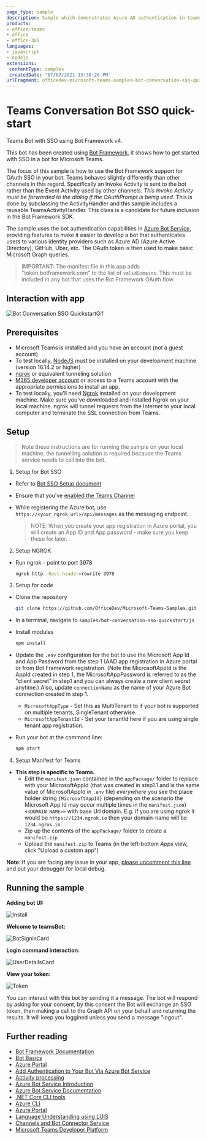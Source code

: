 ```yaml
---
page_type: sample
description: Sample which demonstrates Azure AD authentication in teams using bot.
products:
- office-teams
- office
- office-365
languages:
- javascript
- nodejs
extensions:
 contentType: samples
 createdDate: "07/07/2021 13:38:26 PM"
urlFragment: officedev-microsoft-teams-samples-bot-conversation-sso-quickstart-js
---
```

# Teams Conversation Bot SSO quick-start

Teams Bot with SSO using Bot Framework v4.

This bot has been created using [Bot Framework](https://dev.botframework.com), it shows how to get started with SSO in a bot for Microsoft Teams.

The focus of this sample is how to use the Bot Framework support for OAuth SSO in your bot. Teams behaves slightly differently than other channels in this regard. Specifically an Invoke Activity is sent to the bot rather than the Event Activity used by other channels. _This Invoke Activity must be forwarded to the dialog if the OAuthPrompt is being used._ This is done by subclassing the ActivityHandler and this sample includes a reusable TeamsActivityHandler. This class is a candidate for future inclusion in the Bot Framework SDK.

The sample uses the bot authentication capabilities in [Azure Bot Service](https://docs.botframework.com), providing features to make it easier to develop a bot that authenticates users to various identity providers such as Azure AD (Azure Active Directory), GitHub, Uber, etc. The OAuth token is then used to make basic Microsoft Graph queries.

> IMPORTANT: The manifest file in this app adds "token.botframework.com" to the list of `validDomains`. This must be included in any bot that uses the Bot Framework OAuth flow.

## Interaction with app

![Bot Conversation SSO QuickstartGif](sso_media/BotConversationSSOQuickstart.gif)

## Prerequisites

-  Microsoft Teams is installed and you have an account (not a guest account)
-  To test locally, [NodeJS](https://nodejs.org/en/download/) must be installed on your development machine (version 16.14.2  or higher)
-  [ngrok](https://ngrok.com/) or equivalent tunneling solution
-  [M365 developer account](https://docs.microsoft.com/en-us/microsoftteams/platform/concepts/build-and-test/prepare-your-o365-tenant) or access to a Teams account with the appropriate permissions to install an app.
- To test locally, you'll need [Ngrok](https://ngrok.com/) installed on your development machine.
    Make sure you've downloaded and installed Ngrok on your local machine. ngrok will tunnel requests from the Internet to your local computer and terminate the SSL connection from Teams.

## Setup

> Note these instructions are for running the sample on your local machine, the tunnelling solution is required because
> the Teams service needs to call into the bot.

1) Setup for Bot SSO
- Refer to [Bot SSO Setup document](../BotSSOSetup.md)

- Ensure that you've [enabled the Teams Channel](https://docs.microsoft.com/en-us/azure/bot-service/channel-connect-teams?view=azure-bot-service-4.0)

- While registering the Azure bot, use `https://<your_ngrok_url>/api/messages` as the messaging endpoint.
    
    > NOTE: When you create your app registration in Azure portal, you will create an App ID and App password - make sure you keep these for later.

2) Setup NGROK  
- Run ngrok - point to port 3978

    ```bash
    ngrok http -host-header=rewrite 3978
    ```

3) Setup for code
- Clone the repository

    ```bash
    git clone https://github.com/OfficeDev/Microsoft-Teams-Samples.git
    ```

- In a terminal, navigate to `samples/bot-conversation-sso-quickstart/js`

- Install modules

    ```bash
    npm install
    ```

- Update the `.env` configuration for the bot to use the Microsoft App Id and App Password from the step 1 (AAD app registration in Azure portal or from Bot Framework registration. (Note the MicrosoftAppId is the AppId created in step 1, the MicrosoftAppPassword is referred to as the "client secret" in step1 and you can always create a new client secret anytime.)
    Also, update `connectionName` as the name of your Azure Bot connection created in step 1.
     - `MicrosoftAppType` - Set this as MultiTenant to if your bot is supported on multiple tenants; SingleTenant otherwise.
     - `MicrosoftAppTenantId` - Set your tenantId here if you are using single tenant app registration.

- Run your bot at the command line:

    ```bash
    npm start
    ```

4) Setup Manifest for Teams

- **This step is specific to Teams.**
    - Edit the `manifest.json` contained in the `appPackage/` folder to replace with your MicrosoftAppId (that was created in step1.1 and is the same value of MicrosoftAppId in `.env` file) *everywhere* you see the place holder string `{MicrosoftAppId}` (depending on the scenario the Microsoft App Id may occur multiple times in the `manifest.json`)
        `<<DOMAIN-NAME>>` with base Url domain. E.g. if you are using ngrok it would be `https://1234.ngrok.io` then your domain-name will be `1234.ngrok.io`.
    - Zip up the contents of the `appPackage/` folder to create a `manifest.zip`
    - Upload the `manifest.zip` to Teams (in the left-bottom *Apps* view, click "Upload a custom app")

**Note**: If you are facing any issue in your app, [please uncomment this line](https://github.com/OfficeDev/Microsoft-Teams-Samples/blob/main/samples/bot-conversation-sso-quickstart/js/index.js#L60) and put your debugger for local debug.

## Running the sample

**Adding bot UI:**

![Install](sso_media/Install.png)

**Welcome to teamsBot:**

![BotSigninCard](sso_media/BotSignInCard.png)

**Login command interaction:**

![UserDetailsCard](sso_media/UserDetailsCard.png)

**View your token:**

![Token](sso_media/Token.png)

You can interact with this bot by sending it a message. The bot will respond by asking for your consent, by this consent the Bot will exchange an SSO token, then making a call to the Graph API on your behalf and returning the results. It will keep you loggined unless you send a message "logout". 

## Further reading

- [Bot Framework Documentation](https://docs.botframework.com)
- [Bot Basics](https://docs.microsoft.com/azure/bot-service/bot-builder-basics?view=azure-bot-service-4.0)
- [Azure Portal](https://portal.azure.com)
- [Add Authentication to Your Bot Via Azure Bot Service](https://docs.microsoft.com/en-us/azure/bot-service/bot-builder-authentication?view=azure-bot-service-4.0&tabs=csharp)
- [Activity processing](https://docs.microsoft.com/en-us/azure/bot-service/bot-builder-concept-activity-processing?view=azure-bot-service-4.0)
- [Azure Bot Service Introduction](https://docs.microsoft.com/azure/bot-service/bot-service-overview-introduction?view=azure-bot-service-4.0)
- [Azure Bot Service Documentation](https://docs.microsoft.com/azure/bot-service/?view=azure-bot-service-4.0)
- [.NET Core CLI tools](https://docs.microsoft.com/en-us/dotnet/core/tools/?tabs=netcore2x)
- [Azure CLI](https://docs.microsoft.com/cli/azure/?view=azure-cli-latest)
- [Azure Portal](https://portal.azure.com)
- [Language Understanding using LUIS](https://docs.microsoft.com/en-us/azure/cognitive-services/luis/)
- [Channels and Bot Connector Service](https://docs.microsoft.com/en-us/azure/bot-service/bot-concepts?view=azure-bot-service-4.0)
- [Microsoft Teams Developer Platform](https://docs.microsoft.com/en-us/microsoftteams/platform/)
